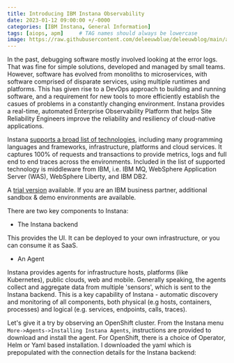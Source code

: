 ```yaml
---
title: Introducing IBM Instana Observability
date: 2023-01-12 09:00:00 +/-0000
categories: [IBM Instana, General Information]
tags: [aiops, apm]     # TAG names should always be lowercase
image: https://raw.githubusercontent.com/deleeuwblue/deleeuwblog/main/assets/img/2023-1-12-Introducing-IBM-Instana-Observability/instana.png
---
```

In the past, debugging software mostly involved looking at the error logs.  That was fine for simple solutions, developed and managed by small teams.  However, software has evolved from monoliths to microservices, with software comprised of disparate services, using multiple runtimes and platforms.  This has given rise to a DevOps approach to building and running software, and a requirement for new tools to more efficiently establish the casues of problems in a constantly changing environment.  Instana provides a real-time, automated Enterprise Observability Platform that helps Site Reliability Engineers improve the reliability and resiliency of cloud-native applications.

Instana [supports a broad list of technologies](https://www.instana.com/supported-technologies/), including many programming languages and frameworks, infrastructure, platforms and cloud services.  It captures 100% of requests and transactions to provide metrics, logs and full end to end traces across the environments.  Included in the list of supported technology is middleware from IBM, i.e. IBM MQ, WebSphere Application Server (WAS), WebSphere Liberty, and IBM DB2.

 A [trial version](https://www.instana.com/trial/) available.  If you are an IBM business partner, additional sandbox & demo environments are available.

There are two key components to Instana: 

* The Instana backend

This provides the UI.  It can be deployed to your own infrastructure, or you can consume it as SaaS.

* An Agent

Instana provides agents for infrastructure hosts, platforms (like Kubernetes), public clouds, web and mobile.  Generally speaking, the agents collect and aggregate data from multiple 'sensors', which is sent to the Instana backend.  This is a key capability of Instana - automatic discovery and monitoring of all components, both physical (e.g hosts, containers, processes) and logical (e.g. services, endpoints, calls, traces).

Let's give it a try by observing an OpenShift cluster.  From the Instana menu `More->Agents->Installing Instana Agents`, instructions are provided to download and install the agent.  For OpenShift, there is a choice of Operator, Helm or Yaml based installation.  I downloaded the yaml which is prepopulated with the connection details for the Instana backend:
